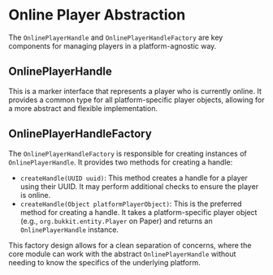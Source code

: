 # Online Player Abstraction


The `OnlinePlayerHandle` and `OnlinePlayerHandleFactory` are key components for managing players in a platform-agnostic way.

## OnlinePlayerHandle

This is a marker interface that represents a player who is currently online. It provides a common type for all platform-specific player objects, allowing for a more abstract and flexible implementation.

## OnlinePlayerHandleFactory

The `OnlinePlayerHandleFactory` is responsible for creating instances of `OnlinePlayerHandle`. It provides two methods for creating a handle:

- `createHandle(UUID uuid)`: This method creates a handle for a player using their UUID. It may perform additional checks to ensure the player is online.
- `createHandle(Object platformPlayerObject)`: This is the preferred method for creating a handle. It takes a platform-specific player object (e.g., `org.bukkit.entity.Player` on Paper) and returns an `OnlinePlayerHandle` instance.

This factory design allows for a clean separation of concerns, where the core module can work with the abstract `OnlinePlayerHandle` without needing to know the specifics of the underlying platform.